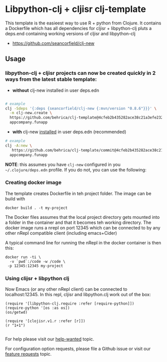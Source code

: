 # Libpython-clj + cljisr clj-template

This template is the easieest way to use R + python from Clojure.
It contains a Dockerfile which has all dependencies for cljisr + libpython-clj pluts a deps.end containing working versions of cljisr and libpython-clj

* https://github.com/seancorfield/clj-new


## Usage

### libpython-clj + cljisr projects can now be created quickly in 2 ways from the latest stable template:


-   **without** clj-new installed in user deps.edn

```bash 

# example
clj -Sdeps '{:deps {seancorfield/clj-new {:mvn/version "0.8.6"}}}' \
  -m clj-new.create \
  https://github.com/behrica/clj-template@4cfeb2b435282ace38c21a3efe2328594f7e34c4 \
  appcompany.funapp
```

-    **with** clj-new [installed](https://github.com/seancorfield/clj-new) in user deps.edn (recommended)

```bash 
# example
clj -A:new \
   https://github.com/behrica/clj-template/commit@4cfeb2b435282ace38c21a3efe2328594f7e34c4\
  appcompany.funapp
```

   **NOTE**: this assumes you have `clj-new` configured in you `~/.clojure/deps.edn`
   profile. If you do not, you can use the following:
   
### Creating docker image
The template creates Dockerfile in teh project folder.
The image can be build with

```
docker build . -t my-project
```

The Docker files assumes that the local project directory gets mounted into a folder in the container and that it becomes teh working directory. The docker image runs a nrepl on port 12345 which can be connected to by any other nRepl compatible client (including emacs+Cider)

A typical command line for running the nRepl in the docker container is then this:

```
docker run -ti \
  -v `pwd`:/code -w /code \
 -p 12345:12345 my-project
 ```
 ### Using clijsr + libpython clj
 
 Now Emacs (or any other nRepl client) can be connected to localhost:12345.
 In this repl, cljisr and libpython.clj work out of the box:
 
 ```
(require '[libpython-clj.require :refer [require-python]])
(require-python '[os :as os])
(os/getwd)

(require '[clojisr.v1.r :refer [r]])
(r "1+1")
         
 ```





For help please visit our [help-wanted](https://clojurians.zulipchat.com/#narrow/stream/215609-libpython-clj-dev/topic/help-wanted) topic.

For configuration option requests, please file a Github issue or visit our [feature requests]( https://clojurians.zulipchat.com/#narrow/stream/215609-libpython-clj-dev/topic/feature-requests) topic.  

